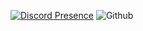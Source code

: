 [![Discord Presence](https://lanyard.cnrad.dev/api/846381470406148116)](https://discord.com/users/846381470406148116)
![Github](https://presence.im/api/github/user/Auuddy?bg=282e33&text=fff&stats_text=c9c9c)
